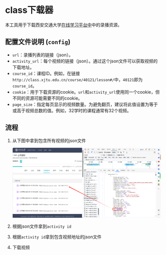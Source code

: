 # class下载器

本工具用于下载西安交通大学[在线学习平台中](http://class.xjtu.edu.cn/)中的录播资源。

## 配置文件说明 (`config`)

- `url`：录播列表的链接（json）。
- `activity_url`：每个视频的链接（json）。通过这个json文件可以获取视频的下载地址。
- `course_id`：课程ID。例如，在链接`http://class.xjtu.edu.cn/course/40121/lesson#/`中，`40121`即为`course_id`。
- `cookie`：用于下载资源的cookie。`url`和`activity_url`使用同一个cookie，但不同的资源可能需要不同的cookie。
- `page_size`：指定每页显示的视频数量。为避免翻页，建议将此值设置为等于或高于视频总数的值。例如，32学时的课程通常有32个视频。



## 流程

1. 从下图中拿到包含所有视频的json文件

   ![录播列表](imgs/录播列表.png)

2. 根据json文件拿到`activity id`

3. 根据`activity id`拿到包含视频地址的json文件

4. 下载视频